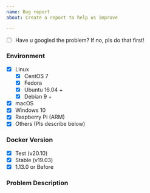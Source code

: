 ```yaml
---
name: Bug report
about: Create a report to help us improve

---
```


* [ ] Have u googled the problem? If no, pls do that first!

### Environment
<!--请提供环境信息，包括操作系统版本等，保留你的操作系统，其他选项删除-->
<!--Provides env info like OS version-->

* [x] Linux
   * [x] CentOS 7
   * [x] Fedora
   * [x] Ubuntu 16.04 +
   * [x] Debian 9 +
* [x] macOS
* [x] Windows 10
* [x] Raspberry Pi (ARM)
* [x] Others (Pls describe below)

### Docker Version
<!--如果你的 Docker 版本低于 19.03 请尽可能升级到该版本，保留你的 Docker 版本，其他选项删除-->
<!--if Docker version under 19.03, please upgrade Docker to 19.03-->

* [x] Test (v20.10)
* [x] Stable (v19.03)
* [x] 1.13.0 or Before

### Problem Description
<!--描述你的问题，请贴出操作步骤，终端报错截图或文字信息-->
<!--describe problem with detailed steps and logs-->







<!--提交问题之前请点击预览标签，符合要求之后再提交问题-->
